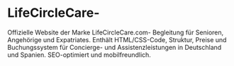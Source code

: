# LifeCircleCare-
Offizielle Website der Marke LifeCircleCare.com- Begleitung für Senioren, Angehörige und Expatriates. Enthält HTML/CSS-Code, Struktur, Preise und Buchungssystem für Concierge- und Assistenzleistungen in Deutschland und Spanien. SEO-optimiert und mobilfreundlich.
